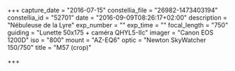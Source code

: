 +++
capture_date = "2016-07-15"
constellia_file = "26982-1473403194"
constellia_id = "52701"
date = "2016-09-09T08:26:17+02:00"
description = "Nébuleuse de la Lyre"
exp_number = ""
exp_time = ""
focal_length = "750"
guiding = "Lunette 50x175 + caméra QHYL5-IIc"
imager = "Canon EOS 1200D"
iso = "800"
mount = "AZ-EQ6"
optic = "Newton SkyWatcher 150/750"
title = "M57 (crop)"

+++

